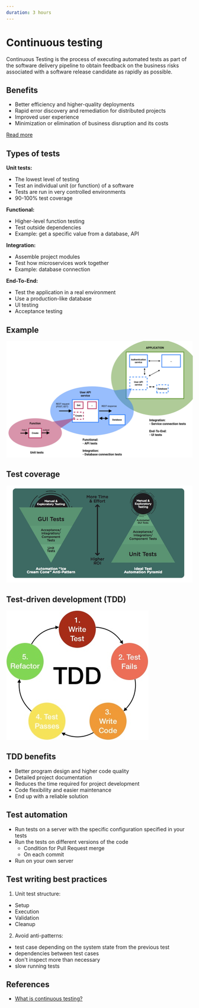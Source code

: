 ```yaml
---
duration: 3 hours
---
```


# Continuous testing

Continuous Testing is the process of executing automated tests as part of the software delivery pipeline to obtain feedback on the business risks associated with a software release candidate as rapidly as possible.

## Benefits

- Better efficiency and higher-quality deployments
- Rapid error discovery and remediation for distributed projects
- Improved user experience
- Minimization or elimination of business disruption and its costs

[Read more](https://www.ibm.com/cloud/learn/continuous-testing)

## Types of tests

**Unit tests:**

- The lowest level of testing
- Test an individual unit (or function) of a software
- Tests are run in very controlled environments
- 90-100% test coverage

**Functional:**

- Higher-level function testing
- Test outside dependencies
- Example: get a specific value from a database, API

**Integration:**

- Assemble project modules
- Test how microservices work together
- Example: database connection

**End-To-End:**

- Test the application in a real environment
- Use a production-like database
- UI testing
- Acceptance testing

## Example

![Testing example](image/testing.jpg)

## Test coverage

![Test coverage](image/test-pyramid.jpg)

## Test-driven development (TDD)

![TDD process](image/tdd.jpeg)

## TDD benefits

- Better program design and higher code quality
- Detailed project documentation
- Reduces the time required for project development
- Code flexibility and easier maintenance
- End up with a reliable solution

## Test automation

- Run tests on a server with the specific configuration specified in your tests
- Run the tests on different versions of the code
  - Condition for Pull Request merge
  - On each commit
- Run on your own server

## Test writing best practices

1. Unit test structure:
  - Setup
  - Execution
  - Validation
  - Cleanup

2. Avoid anti-patterns:
  - test case depending on the system state from the previous test
  - dependencies between test cases
  - don't inspect more than necessary
  - slow running tests

## References

- [What is continuous testing?](https://www.ibm.com/cloud/learn/continuous-testing)
